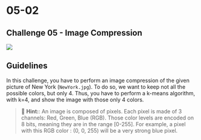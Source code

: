# 05-02

## Challenge 05 - Image Compression

![](https://lisaspringercom.files.wordpress.com/2019/01/neil-thomas-736941-unsplash.jpg?w=1140)

## Guidelines

In this challenge, you have to perform an image compression of the given picture of New York (`NewYork.jpg`). To do so, we want to keep not all the possible colors, but only 4. Thus, you have to perform a k-means algorithm, with k=4, and show the image with those only 4 colors.

> 🔦 **Hint:**: An image is composed of pixels. Each pixel is made of 3 channels: Red, Green, Blue (RGB). Those color levels are encoded on 8 bits, meaning they are in the range [0-255]. For example, a pixel with this RGB color : (0, 0, 255) will be a very strong blue pixel.

